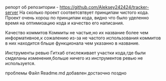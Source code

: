 репорт об репозитории - https://github.com/Aleksey242424/tracker-server
На сколько проект соответсвтвует принципам чистого кода.
Проект очень хорош по принципам кода, видно что было уделенно время на оптимизацию кода и качество его написания.

Качество коммитов
Коммиты не частые,но их название более чем информативное,к сожалению из-за не частого использования коммитов в них находится бльше функционала чем указанно в название.

Инструменты ревью
Гитхаб отислеживает участки кода,где были смделаны изменения,больше ничего из инструментов ревью не используется.

проблемы
Файл Readme.md добавлен достаочно поздно
